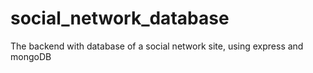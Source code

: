 # social_network_database
The backend with database of a social network site, using express and mongoDB
